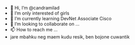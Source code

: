 - 👋 Hi, I’m @candramilad
- 👀 I’m only interested of girls
- 🌱 I’m currently learning DevNet Associate Cisco
- 💞️ I’m looking to collaborate on ...
- 📫 How to reach me ...
- jare mbahku neg maem kudu resik, ben bojone cuwantik 

<!---
candramilad/candramilad is a ✨ special ✨ repository because its `README.md` (this file) appears on your GitHub profile.
You can click the Preview link to take a look at your changes.
--->
